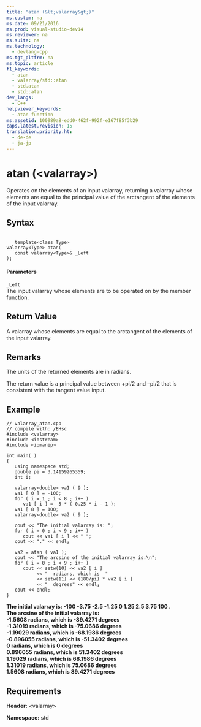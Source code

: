 ```yaml
---
title: "atan (&lt;valarray&gt;)"
ms.custom: na
ms.date: 09/21/2016
ms.prod: visual-studio-dev14
ms.reviewer: na
ms.suite: na
ms.technology: 
  - devlang-cpp
ms.tgt_pltfrm: na
ms.topic: article
f1_keywords: 
  - atan
  - valarray/std::atan
  - std.atan
  - std::atan
dev_langs: 
  - C++
helpviewer_keywords: 
  - atan function
ms.assetid: 100989a8-edd0-462f-992f-e167f85f3b29
caps.latest.revision: 15
translation.priority.ht: 
  - de-de
  - ja-jp
---
```

# atan (&lt;valarray&gt;)
Operates on the elements of an input valarray, returning a valarray whose elements are equal to the principal value of the arctangent of the elements of the input valarray.  
  
## Syntax  
  
```  
  
   template<class Type>  
valarray<Type> atan(  
   const valarray<Type>& _Left  
);  
```  
  
#### Parameters  
 `_Left`  
 The input valarray whose elements are to be operated on by the member function.  
  
## Return Value  
 A valarray whose elements are equal to the arctangent of the elements of the input valarray.  
  
## Remarks  
 The units of the returned elements are in radians.  
  
 The return value is a principal value between +pi/2 and –pi/2 that is consistent with the tangent value input.  
  
## Example  
  
```  
// valarray_atan.cpp  
// compile with: /EHsc  
#include <valarray>  
#include <iostream>  
#include <iomanip>  
  
int main( )  
{  
   using namespace std;  
   double pi = 3.14159265359;  
   int i;  
  
   valarray<double> va1 ( 9 );  
   va1 [ 0 ] = -100;  
   for ( i = 1 ; i < 8 ; i++ )  
      va1 [ i ] =  5 * ( 0.25 * i - 1 );  
   va1 [ 8 ] = 100;  
   valarray<double> va2 ( 9 );  
  
   cout << "The initial valarray is: ";  
   for ( i = 0 ; i < 9 ; i++ )  
      cout << va1 [ i ] << " ";  
   cout << "." << endl;  
  
   va2 = atan ( va1 );  
   cout << "The arcsine of the initial valarray is:\n";  
   for ( i = 0 ; i < 9 ; i++ )  
      cout << setw(10) << va2 [ i ]  
           << "  radians, which is  "  
           << setw(11) << (180/pi) * va2 [ i ]  
           << "  degrees" << endl;  
   cout << endl;  
}  
```  
  
 **The initial valarray is: -100 -3.75 -2.5 -1.25 0 1.25 2.5 3.75 100 .**  
**The arcsine of the initial valarray is:**  
 **-1.5608  radians, which is     -89.4271  degrees**  
 **-1.31019  radians, which is     -75.0686  degrees**  
 **-1.19029  radians, which is     -68.1986  degrees**  
 **-0.896055  radians, which is     -51.3402  degrees**  
 **0  radians, which is            0  degrees**  
 **0.896055  radians, which is      51.3402  degrees**  
 **1.19029  radians, which is      68.1986  degrees**  
 **1.31019  radians, which is      75.0686  degrees**  
 **1.5608  radians, which is      89.4271  degrees**   
## Requirements  
 **Header:** <valarray\>  
  
 **Namespace:** std